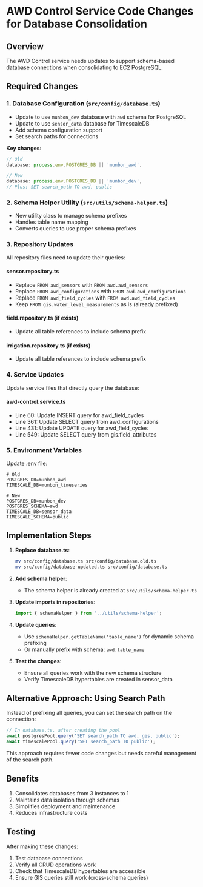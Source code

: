 # AWD Control Service Code Changes for Database Consolidation

## Overview
The AWD Control service needs updates to support schema-based database connections when consolidating to EC2 PostgreSQL.

## Required Changes

### 1. **Database Configuration** (`src/config/database.ts`)
- Update to use `munbon_dev` database with `awd` schema for PostgreSQL
- Update to use `sensor_data` database for TimescaleDB
- Add schema configuration support
- Set search paths for connections

**Key changes:**
```typescript
// Old
database: process.env.POSTGRES_DB || 'munbon_awd',

// New
database: process.env.POSTGRES_DB || 'munbon_dev',
// Plus: SET search_path TO awd, public
```

### 2. **Schema Helper Utility** (`src/utils/schema-helper.ts`)
- New utility class to manage schema prefixes
- Handles table name mapping
- Converts queries to use proper schema prefixes

### 3. **Repository Updates**
All repository files need to update their queries:

#### **sensor.repository.ts**
- Replace `FROM awd_sensors` with `FROM awd.awd_sensors`
- Replace `FROM awd_configurations` with `FROM awd.awd_configurations`
- Replace `FROM awd_field_cycles` with `FROM awd.awd_field_cycles`
- Keep `FROM gis.water_level_measurements` as is (already prefixed)

#### **field.repository.ts** (if exists)
- Update all table references to include schema prefix

#### **irrigation.repository.ts** (if exists)
- Update all table references to include schema prefix

### 4. **Service Updates**
Update service files that directly query the database:

#### **awd-control.service.ts**
- Line 60: Update INSERT query for awd_field_cycles
- Line 361: Update SELECT query from awd_configurations
- Line 431: Update UPDATE query for awd_field_cycles
- Line 549: Update SELECT query from gis.field_attributes

### 5. **Environment Variables**
Update .env file:
```env
# Old
POSTGRES_DB=munbon_awd
TIMESCALE_DB=munbon_timeseries

# New
POSTGRES_DB=munbon_dev
POSTGRES_SCHEMA=awd
TIMESCALE_DB=sensor_data
TIMESCALE_SCHEMA=public
```

## Implementation Steps

1. **Replace database.ts**:
   ```bash
   mv src/config/database.ts src/config/database.old.ts
   mv src/config/database-updated.ts src/config/database.ts
   ```

2. **Add schema helper**:
   - The schema helper is already created at `src/utils/schema-helper.ts`

3. **Update imports in repositories**:
   ```typescript
   import { schemaHelper } from '../utils/schema-helper';
   ```

4. **Update queries**:
   - Use `schemaHelper.getTableName('table_name')` for dynamic schema prefixing
   - Or manually prefix with schema: `awd.table_name`

5. **Test the changes**:
   - Ensure all queries work with the new schema structure
   - Verify TimescaleDB hypertables are created in sensor_data

## Alternative Approach: Using Search Path

Instead of prefixing all queries, you can set the search path on the connection:

```typescript
// In database.ts, after creating the pool
await postgresPool.query('SET search_path TO awd, gis, public');
await timescalePool.query('SET search_path TO public');
```

This approach requires fewer code changes but needs careful management of the search path.

## Benefits
1. Consolidates databases from 3 instances to 1
2. Maintains data isolation through schemas
3. Simplifies deployment and maintenance
4. Reduces infrastructure costs

## Testing
After making these changes:
1. Test database connections
2. Verify all CRUD operations work
3. Check that TimescaleDB hypertables are accessible
4. Ensure GIS queries still work (cross-schema queries)